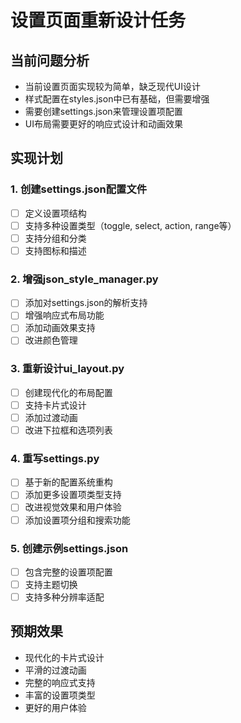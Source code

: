# 设置页面重新设计任务

## 当前问题分析
- 当前设置页面实现较为简单，缺乏现代UI设计
- 样式配置在styles.json中已有基础，但需要增强
- 需要创建settings.json来管理设置项配置
- UI布局需要更好的响应式设计和动画效果

## 实现计划

### 1. 创建settings.json配置文件
- [ ] 定义设置项结构
- [ ] 支持多种设置类型（toggle, select, action, range等）
- [ ] 支持分组和分类
- [ ] 支持图标和描述

### 2. 增强json_style_manager.py
- [ ] 添加对settings.json的解析支持
- [ ] 增强响应式布局功能
- [ ] 添加动画效果支持
- [ ] 改进颜色管理

### 3. 重新设计ui_layout.py
- [ ] 创建现代化的布局配置
- [ ] 支持卡片式设计
- [ ] 添加过渡动画
- [ ] 改进下拉框和选项列表

### 4. 重写settings.py
- [ ] 基于新的配置系统重构
- [ ] 添加更多设置项类型支持
- [ ] 改进视觉效果和用户体验
- [ ] 添加设置项分组和搜索功能

### 5. 创建示例settings.json
- [ ] 包含完整的设置项配置
- [ ] 支持主题切换
- [ ] 支持多种分辨率适配

## 预期效果
- 现代化的卡片式设计
- 平滑的过渡动画
- 完整的响应式支持
- 丰富的设置项类型
- 更好的用户体验
